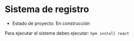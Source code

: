 <h1>Sistema de registro</h1>

- Estado de proyecto: En construcción

Para ejecutar el sistema debes ejecutar:
```ǹpm install react```
